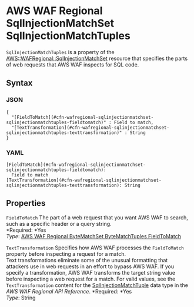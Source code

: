 # AWS WAF Regional SqlInjectionMatchSet SqlInjectionMatchTuples<a name="aws-properties-wafregional-sqlinjectionmatchset-sqlinjectionmatchtuples"></a>

`SqlInjectionMatchTuples` is a property of the [AWS::WAFRegional::SqlInjectionMatchSet](aws-resource-wafregional-sqlinjectionmatchset.md) resource that specifies the parts of web requests that AWS WAF inspects for SQL code\.

## Syntax<a name="w3ab2c21c14e1828b5"></a>

### JSON<a name="aws-properties-wafregional-sqlinjectionmatchset-sqlinjectionmatchtuples-syntax.json"></a>

```
{
  "[FieldToMatch](#cfn-wafregional-sqlinjectionmatchset-sqlinjectionmatchtuples-fieldtomatch)" : Field to match,
  "[TextTransformation](#cfn-wafregional-sqlinjectionmatchset-sqlinjectionmatchtuples-texttransformation)" : String
}
```

### YAML<a name="aws-properties-wafregional-sqlinjectionmatchset-sqlinjectionmatchtuples-syntax.yaml"></a>

```
[FieldToMatch](#cfn-wafregional-sqlinjectionmatchset-sqlinjectionmatchtuples-fieldtomatch):
  Field to match
[TextTransformation](#cfn-wafregional-sqlinjectionmatchset-sqlinjectionmatchtuples-texttransformation): String
```

## Properties<a name="w3ab2c21c14e1828b7"></a>

`FieldToMatch`  <a name="cfn-wafregional-sqlinjectionmatchset-sqlinjectionmatchtuples-fieldtomatch"></a>
The part of a web request that you want AWS WAF to search, such as a specific header or a query string\.  
*Required: *Yes  
*Type*: [AWS WAF Regional ByteMatchSet ByteMatchTuples FieldToMatch](aws-properties-wafregional-bytematchset-bytematchtuples-fieldtomatch.md)

`TextTransformation`  <a name="cfn-wafregional-sqlinjectionmatchset-sqlinjectionmatchtuples-texttransformation"></a>
Specifies how AWS WAF processes the `FieldToMatch` property before inspecting a request for a match\.  
Text transformations eliminate some of the unusual formatting that attackers use in web requests in an effort to bypass AWS WAF\. If you specify a transformation, AWS WAF transforms the target string value before inspecting a web request for a match\. For valid values, see the `TextTransformation` content for the [SqlInjectionMatchTuple](http://docs.aws.amazon.com/waf/latest/APIReference/API_regional_SqlInjectionMatchTuple.html) data type in the *AWS WAF Regional API Reference*\.
*Required: *Yes  
*Type*: String